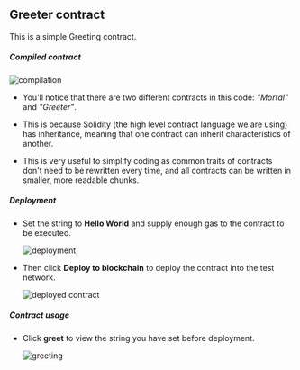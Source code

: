 ## **Greeter contract**

This is a simple Greeting contract.



##### **Compiled contract**

  ![compilation](https://user-images.githubusercontent.com/9979182/55880256-f2163900-5bbd-11e9-8283-52eb72e768b4.png)


* You'll notice that there are two different contracts in this code: *"Mortal"* and *"Greeter"*.

* This is because Solidity (the high level contract language we are using) has inheritance, meaning that one contract can inherit characteristics of another.

* This is very useful to simplify coding as common traits of contracts don't need to be rewritten every time, and all contracts can be written in smaller, more readable chunks.

##### **Deployment**
* Set the string to **Hello World** and supply enough gas to the contract to be executed.

  ![deployment](https://user-images.githubusercontent.com/9979182/55880318-16721580-5bbe-11e9-89d2-d187aa10a76d.png)

* Then click **Deploy to blockchain** to deploy the contract into the test network.

  ![deployed contract](https://user-images.githubusercontent.com/9979182/55884780-4c1afc80-5bc6-11e9-9efe-27bd83b717e3.png)



##### **Contract usage**
* Click **greet** to view the string you have set before deployment.

  ![greeting](https://user-images.githubusercontent.com/9979182/55880414-44575a00-5bbe-11e9-8278-8368d359ad8b.png)
